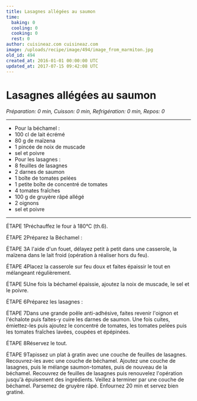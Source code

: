 ```yaml
---
title: Lasagnes allégées au saumon
time:
  baking: 0
  cooling: 0
  cooking: 0
  rest: 0
author: cuisineaz.com cuisineaz.com
image: /uploads/recipe/image/494/image_from_marmiton.jpg
old_id: 494
created_at: 2016-01-01 00:00:00 UTC
updated_at: 2017-07-15 09:42:08 UTC
---
```


# Lasagnes allégées au saumon

_Préparation: 0 min, Cuisson: 0 min, Refrigération: 0 min, Repos: 0_

---

- Pour la béchamel :
- 100 cl de lait écrémé
- 80 g de maïzena
- 1 pincée de noix de muscade
- sel et poivre
- Pour les lasagnes :
- 8 feuilles de lasagnes
- 2 darnes de saumon
- 1 boîte de tomates pelées
- 1 petite boîte de concentré de tomates
- 4 tomates fraîches
- 100 g de gruyère râpé allégé
- 2 oignons
- sel et poivre

---

ÉTAPE 1Préchauffez le four à 180°C (th.6).

ÉTAPE 2Préparez la Béchamel :

ÉTAPE 3A l'aide d'un fouet, délayez petit à petit dans une casserole, la maïzena dans le lait froid (opération à réaliser hors du feu).

ÉTAPE 4Placez la casserole sur feu doux et faites épaissir le tout en mélangeant régulièrement.

ÉTAPE 5Une fois la béchamel épaissie, ajoutez la noix de muscade, le sel et le poivre.

ÉTAPE 6Préparez les lasagnes :

ÉTAPE 7Dans une grande poêle anti-adhésive, faites revenir l'oignon et l'échalote puis faites-y cuire les darnes de saumon. Une fois cuites, émiettez-les puis ajoutez le concentré de tomates, les tomates pelées puis les tomates fraîches lavées, coupées et épépinées.

ÉTAPE 8Réservez le tout.

ÉTAPE 9Tapissez un plat à gratin avec une couche de feuilles de lasagnes. Recouvrez-les avec une couche de béchamel. Ajoutez une couche de lasagnes, puis le mélange saumon-tomates, puis de nouveau de la béchamel. Recouvrez de feuilles de lasagnes puis renouvelez l'opération jusqu'à épuisement des ingrédients. Veillez à terminer par une couche de béchamel. Parsemez de gruyère râpé. Enfournez 20 min et servez bien gratiné.
